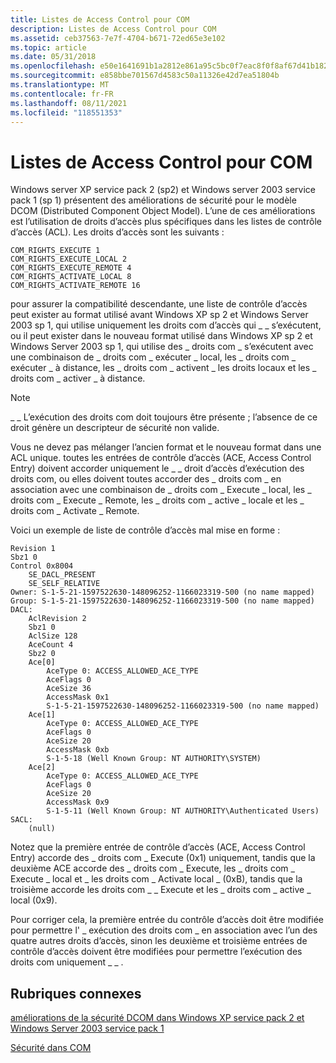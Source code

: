 ```yaml
---
title: Listes de Access Control pour COM
description: Listes de Access Control pour COM
ms.assetid: ceb37563-7e7f-4704-b671-72ed65e3e102
ms.topic: article
ms.date: 05/31/2018
ms.openlocfilehash: e50e1641691b1a2812e861a95c5bc0f7eac8f0f8af67d41b18287c07253b8d51
ms.sourcegitcommit: e858bbe701567d4583c50a11326e42d7ea51804b
ms.translationtype: MT
ms.contentlocale: fr-FR
ms.lasthandoff: 08/11/2021
ms.locfileid: "118551353"
---
```

# <a name="access-control-lists-for-com"></a>Listes de Access Control pour COM

Windows server XP service pack 2 (sp2) et Windows server 2003 service pack 1 (sp 1) présentent des améliorations de sécurité pour le modèle DCOM (Distributed Component Object Model). L’une de ces améliorations est l’utilisation de droits d’accès plus spécifiques dans les listes de contrôle d’accès (ACL). Les droits d’accès sont les suivants :

``` syntax
COM_RIGHTS_EXECUTE 1
COM_RIGHTS_EXECUTE_LOCAL 2
COM_RIGHTS_EXECUTE_REMOTE 4
COM_RIGHTS_ACTIVATE_LOCAL 8
COM_RIGHTS_ACTIVATE_REMOTE 16
```

pour assurer la compatibilité descendante, une liste de contrôle d’accès peut exister au format utilisé avant Windows XP sp 2 et Windows Server 2003 sp 1, qui utilise uniquement les droits com d’accès qui \_ \_ s’exécutent, ou il peut exister dans le nouveau format utilisé dans Windows XP sp 2 et Windows Server 2003 sp 1, qui utilise des \_ droits com \_ s’exécutent avec une combinaison de \_ droits com \_ exécuter \_ local, les \_ droits com \_ exécuter \_ à distance, les \_ droits com \_ activent \_ les droits locaux et les \_ droits com \_ activer \_ à distance.

> [!Note]  
> \_ \_ L’exécution des droits com doit toujours être présente ; l’absence de ce droit génère un descripteur de sécurité non valide.

 

Vous ne devez pas mélanger l’ancien format et le nouveau format dans une ACL unique. toutes les entrées de contrôle d’accès (ACE, Access Control Entry) doivent accorder uniquement le \_ \_ droit d’accès d’exécution des droits com, ou elles doivent toutes accorder des \_ droits com \_ en association avec une combinaison de \_ droits com \_ Execute \_ local, les \_ droits com \_ Execute \_ Remote, les \_ droits com \_ active \_ locale et les \_ droits com \_ Activate \_ Remote.

Voici un exemple de liste de contrôle d’accès mal mise en forme :

``` syntax
Revision 1
Sbz1 0
Control 0x8004
    SE_DACL_PRESENT
    SE_SELF_RELATIVE
Owner: S-1-5-21-1597522630-148096252-1166023319-500 (no name mapped)
Group: S-1-5-21-1597522630-148096252-1166023319-500 (no name mapped)
DACL:
    AclRevision 2
    Sbz1 0
    AclSize 128
    AceCount 4
    Sbz2 0
    Ace[0]
        AceType 0: ACCESS_ALLOWED_ACE_TYPE
        AceFlags 0
        AceSize 36
        AccessMask 0x1
        S-1-5-21-1597522630-148096252-1166023319-500 (no name mapped)
    Ace[1]
        AceType 0: ACCESS_ALLOWED_ACE_TYPE
        AceFlags 0
        AceSize 20
        AccessMask 0xb
        S-1-5-18 (Well Known Group: NT AUTHORITY\SYSTEM)
    Ace[2]
        AceType 0: ACCESS_ALLOWED_ACE_TYPE
        AceFlags 0
        AceSize 20
        AccessMask 0x9
        S-1-5-11 (Well Known Group: NT AUTHORITY\Authenticated Users)
SACL:
    (null)
```

Notez que la première entrée de contrôle d’accès (ACE, Access Control Entry) accorde des \_ droits com \_ Execute (0x1) uniquement, tandis que la deuxième ACE accorde des \_ droits com \_ Execute, les \_ droits com \_ Execute \_ local et \_ les droits com \_ Activate local \_ (0xB), tandis que la troisième accorde les droits com \_ \_ Execute et les \_ droits com \_ active \_ local (0x9).

Pour corriger cela, la première entrée du contrôle d’accès doit être modifiée pour permettre l' \_ exécution des droits com \_ en association avec l’un des quatre autres droits d’accès, sinon les deuxième et troisième entrées de contrôle d’accès doivent être modifiées pour permettre l’exécution des droits com uniquement \_ \_ .

## <a name="related-topics"></a>Rubriques connexes

<dl> <dt>

[améliorations de la sécurité DCOM dans Windows XP service pack 2 et Windows Server 2003 service pack 1](dcom-security-enhancements-in-windows-xp-service-pack-2-and-windows-server-2003-service-pack-1.md)
</dt> <dt>

[Sécurité dans COM](security-in-com.md)
</dt> </dl>

 

 




